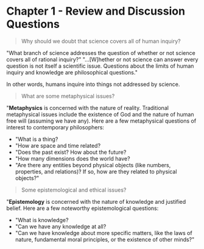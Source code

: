 # Chapter 1 - Review and Discussion Questions

> Why should we doubt that science covers all of human inquiry?

"What branch of science addresses the question of whether or not science covers all of rational inquiry?" "...[W]hether or not science can answer every question is not itself a scientific issue. Questions about the limits of human inquiry and knowledge are philosophical questions."

In other words, humans inquire into things not addressed by science.

> What are some metaphysical issues?

"**Metaphysics** is concerned with the nature of reality. Traditional metaphysical issues include the existence of God and the nature of human free will (assuming we have any). Here are a few metaphysical questions of interest to contemporary philosophers:

- "What is a thing?
- "How are space and time related?
- "Does the past exist? How about the future?
- "How many dimensions does the world have?
- "Are there any entities beyond physical objects (like numbers, properties, and relations)? If so, how are they related to physical objects?"

> Some epistemological and ethical issues?

"**Epistemology** is concerned with the nature of knowledge and justified belief. Here are a few noteworthy epistemological questions:

- "What is knowledge?
- "Can we have any knowledge at all?
- "Can we have knowledge about more specific matters, like the laws of nature, fundamental moral principles, or the existence of other minds?"
